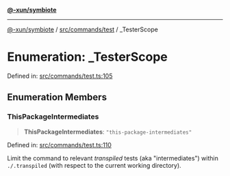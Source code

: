 [**@-xun/symbiote**](../../../../README.md)

***

[@-xun/symbiote](../../../../README.md) / [src/commands/test](../README.md) / \_TesterScope

# Enumeration: \_TesterScope

Defined in: [src/commands/test.ts:105](https://github.com/Xunnamius/symbiote/blob/6997faa5359efb83c247c1b6e5dcf27da55db104/src/commands/test.ts#L105)

## Enumeration Members

### ThisPackageIntermediates

> **ThisPackageIntermediates**: `"this-package-intermediates"`

Defined in: [src/commands/test.ts:110](https://github.com/Xunnamius/symbiote/blob/6997faa5359efb83c247c1b6e5dcf27da55db104/src/commands/test.ts#L110)

Limit the command to relevant _transpiled_ tests (aka "intermediates")
within `./.transpiled` (with respect to the current working directory).
